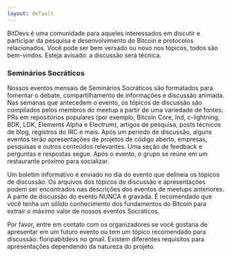 ```yaml
---
layout: default
---
```


BitDevs é uma comunidade para aqueles interessados em discutir e participar da pesquisa
e desenvolvimento do Bitcoin e protocolos relacionados. Você pode ser bem versado ou novo nos tópicos,
todos são bem-vindos. Esteja avisado: a discussão será técnica.

### Seminários Socráticos
Nossos eventos mensais de Seminários Socráticos são formatados para fomentar o debate,
compartilhamento de informações e discussão animada. Nas semanas que antecedem o evento,
os tópicos de discussão são compilados pelos membros do meetup a partir de uma variedade de fontes:
PRs em repositórios populares (por exemplo, Bitcoin Core, lnd, c-lightning, BDK, LDK, Elements Alpha e Electrum),
artigos de pesquisa, posts técnicos de blog, registros do IRC e mais.
Após um período de discussão, alguns eventos terão apresentações de projetos de código aberto, empresas,
pesquisas e outros conteúdos relevantes. Uma seção de feedback e perguntas e respostas segue. Após o evento,
o grupo se reúne em um restaurante próximo para socializar.

Um boletim informativo é enviado no dia do evento que delineia os tópicos de discussão.
Os arquivos dos tópicos de discussão e apresentações podem ser encontrados nas descrições
dos eventos de meetups anteriores. A parte de discussão do evento NUNCA é gravada.
É recomendado que você tenha um sólido conhecimento dos fundamentos do Bitcoin para extrair o máximo
valor de nossos eventos Socráticos.

Por favor, entre em contato com os organizadores se você gostaria de apresentar em um futuro evento 
ou tem um tópico recomendado para discussão: floripabitdevs no gmail.
Existem diferentes requisitos para apresentações dependendo da natureza do projeto.
